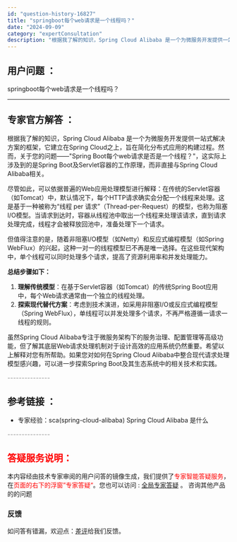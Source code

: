```yaml
---
id: "question-history-16827"
title: "springboot每个web请求是一个线程吗？"
date: "2024-09-09"
category: "expertConsultation"
description: "根据我了解的知识，Spring Cloud Alibaba 是一个为微服务开发提供一站式解决方案的框架，它建立在Spring Cloud之上，旨在简化分布式应用的构建过程。然而，关于您的问题——Spring Boot每个web请求是否是一个线程？，这实际上涉及到的是Spring Boot及Servl"
---
```


## 用户问题 ： 
 springboot每个web请求是一个线程吗？  

---------------
## 专家官方解答 ：

根据我了解的知识，Spring Cloud Alibaba 是一个为微服务开发提供一站式解决方案的框架，它建立在Spring Cloud之上，旨在简化分布式应用的构建过程。然而，关于您的问题——"Spring Boot每个web请求是否是一个线程？"，这实际上涉及到的是Spring Boot及Servlet容器的工作原理，而非直接与Spring Cloud Alibaba相关。

尽管如此，可以依据普遍的Web应用处理模型进行解释：在传统的Servlet容器（如Tomcat）中，默认情况下，每个HTTP请求确实会分配一个线程来处理。这是基于一种被称为“线程 per 请求”（Thread-per-Request）的模型，也称为阻塞I/O模型。当请求到达时，容器从线程池中取出一个线程来处理该请求，直到请求处理完成，线程才会被释放回池中，准备处理下一个请求。

但值得注意的是，随着非阻塞I/O模型（如Netty）和反应式编程模型（如Spring WebFlux）的兴起，这种一对一的线程模型已不再是唯一选择。在这些现代架构中，单个线程可以同时处理多个请求，提高了资源利用率和并发处理能力。

**总结步骤如下：**
1. **理解传统模型**：在基于Servlet容器（如Tomcat）的传统Spring Boot应用中，每个Web请求通常由一个独立的线程处理。
2. **探索现代替代方案**：考虑到技术演进，如采用非阻塞I/O或反应式编程模型（Spring WebFlux），单线程可以并发处理多个请求，不再严格遵循一请求一线程的规则。

虽然Spring Cloud Alibaba专注于微服务架构下的服务治理、配置管理等高级功能，但了解其底层Web请求处理机制对于设计高效的应用系统仍然重要。希望以上解释对您有所帮助。如果您对如何在Spring Cloud Alibaba中整合现代请求处理模型感兴趣，可以进一步探索Spring Boot及其生态系统中的相关技术和实践。


<font color="#949494">---------------</font> 


## 参考链接 ：

* 专家经验：sca(spring-cloud-alibaba) Spring Cloud Alibaba 是什么 


 <font color="#949494">---------------</font> 
 


## <font color="#FF0000">答疑服务说明：</font> 

本内容经由技术专家审阅的用户问答的镜像生成，我们提供了<font color="#FF0000">专家智能答疑服务</font>，在<font color="#FF0000">页面的右下的浮窗”专家答疑“</font>。您也可以访问 : [全局专家答疑](https://answer.opensource.alibaba.com/docs/intro) 。 咨询其他产品的的问题

### 反馈
如问答有错漏，欢迎点：[差评](https://ai.nacos.io/user/feedbackByEnhancerGradePOJOID?enhancerGradePOJOId=16861)给我们反馈。
